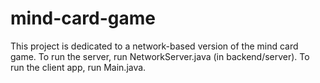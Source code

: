 # mind-card-game
This project is dedicated to a network-based version of the mind card game. To run the server, run NetworkServer.java (in backend/server). To run the client app, run Main.java.
